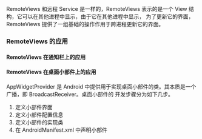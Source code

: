 RemoteViews 和远程 Service 是一样的，RemoteViews 表示的是一个 View 结构，它可以在其他进程中显示，由于它在其他进程中显示，
为了更新它的界面，RemoteViews 提供了一组基础的操作作用于跨进程更新它的界面。
### RemoteViews 的应用
#### RemoteViews 在通知栏上的应用
#### RemoteViews 在桌面小部件上的应用
AppWidgetProvider 是 Android 中提供用于实现桌面小部件的类。其本质是一个广播，即 BroadcastReceiver。桌面小部件的
开发步骤分为如下几步。
1. 定义小部件界面
2. 定义小部件配置信息
3. 定义小部件的实现类
4. 在 AndroidManifest.xml 中声明小部件